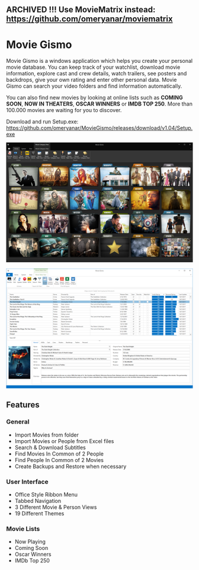 ## ARCHIVED !!! Use MovieMatrix instead: https://github.com/omeryanar/moviematrix 

# Movie Gismo

Movie Gismo is a windows application which helps you create your personal movie database. You can keep track of your watchlist, download movie information, explore cast and crew details, watch trailers, see posters and backdrops, give your own rating and enter other personal data. Movie Gismo can search your video folders and find information automatically.

You can also find new movies by looking at online lists such as **COMING SOON**, **NOW IN THEATERS**, **OSCAR WINNERS** or **IMDB TOP 250**. More than 100.000 movies are waiting for you to discover.

Download and run Setup.exe: https://github.com/omeryanar/MovieGismo/releases/download/v1.04/Setup.exe

![Movie Gismo](https://github.com/omeryanar/Resources/blob/master/MovieGismo/MovieGismo1.png?raw=true)

![Movie Gismo](https://github.com/omeryanar/Resources/blob/master/MovieGismo/MovieGismo2.png?raw=true)

## Features

### General

* Import Movies from folder
* Import Movies or People from Excel files
* Search & Download Subtitles
* Find Movies In Common of 2 People
* Find People In Common of 2 Movies
* Create Backups and Restore when necessary

### User Interface

* Office Style Ribbon Menu
* Tabbed Navigation
* 3 Different Movie & Person Views
* 19 Different Themes

### Movie Lists

* Now Playing
* Coming Soon
* Oscar Winners
* IMDb Top 250
